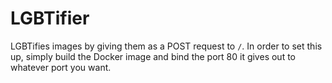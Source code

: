 # LGBTifier
LGBTifies images by giving them as a POST request to `/`. In order to set this up, simply build the Docker image and bind the port 80 it gives out to whatever port you want.
